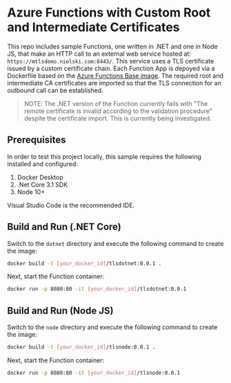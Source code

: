 # Azure Functions with Custom Root and Intermediate Certificates

This repo includes sample Functions, one written in .NET and one in Node JS, that make an HTTP call to an external web service hosted at: `https://mtlsdemo.nielski.com:8443/`. This service uses a TLS certificate issued by a custom certificate chain. Each Function App is depoyed via a Dockerfile based on the [Azure Functions Base image](https://hub.docker.com/_/microsoft-azure-functions-base?tab=description). The required root and intermediate CA certificates are imported so that the TLS connection for an outbound call can be established.

> NOTE: The .NET version of the Function currently fails with "The remote certificate is invalid according to the validation procedure" despite the certificate import. This is currently being investigated.

## Prerequisites

In order to test this project locally, this sample requires the following installed and configured:
1) Docker Desktop
2) .Net Core 3.1 SDK 
3) Node 10+

Visual Studio Code is the recommended IDE.

## Build and Run (.NET Core)

Switch to the `dotnet` directory and execute the following command to create the image:

```bash
docker build -t [your_docker_id]/tlsdotnet:0.0.1 .
```

Next, start the Function container:

```bash
docker run -p 8080:80 -it [your_docker_id]/tlsdotnet:0.0.1
```

## Build and Run (Node JS)

Switch to the `node` directory and execute the following command to create the image:

```bash
docker build -t [your_docker_id]/tlsnode:0.0.1 .
```

Next, start the Function container:

```bash
docker run -p 8080:80 -it [your_docker_id]/tlsnode:0.0.1
```
